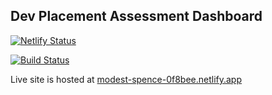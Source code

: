 ## Dev Placement Assessment Dashboard

[![Netlify Status](https://api.netlify.com/api/v1/badges/829362f1-1188-410f-b8e1-f698d6cc45a0/deploy-status)](https://app.netlify.com/sites/modest-spence-0f8bee/deploys)

[![Build Status](https://travis-ci.com/La-BeTe/DevPlacement-Assessment.svg?token=pkpR9MmpYEGxEjLepBND&branch=master)](https://travis-ci.com/La-BeTe/DevPlacement-Assessment)

Live site is hosted at [modest-spence-0f8bee.netlify.app](https://modest-spence-0f8bee.netlify.app)
